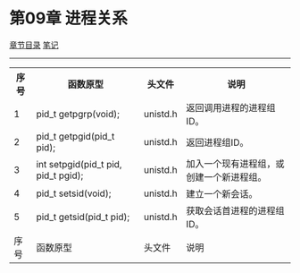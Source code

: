 <h1 id=file_func>
    第09章 进程关系
</h1>

[章节目录](../../README.md#title_ch09 "返回章节目录")
[笔记](notes.md "进入笔记")

---

<table>
    <tr>
        <th>序号</th><th>函数原型</th><th>头文件</th><th>说明</th>
    </tr>
    <tr>
        <td>1</td>
        <td>pid_t getpgrp(void);</td>
        <td>unistd.h</td>
        <td>返回调用进程的进程组ID。</td>
    </tr>
    <tr>
        <td>2</td>
        <td>pid_t getpgid(pid_t pid);</td>
        <td>unistd.h</td>
        <td>返回进程组ID。</td>
    </tr>
    <tr>
        <td>3</td>
        <td>int setpgid(pid_t pid, pid_t pgid);</td>
        <td>unistd.h</td>
        <td>加入一个现有进程组，或创建一个新进程组。</td>
    </tr>
    <tr>
        <td>4</td>
        <td>pid_t setsid(void);</td>
        <td>unistd.h</td>
        <td>建立一个新会话。</td>
    </tr>
    <tr>
        <td>5</td>
        <td>pid_t getsid(pid_t pid);</td>
        <td>unistd.h</td>
        <td>获取会话首进程的进程组ID。</td>
    </tr>
    <tr>
        <td>序号</td>
        <td>函数原型</td>
        <td>头文件</td>
        <td>说明</td>
    </tr>
</table>
